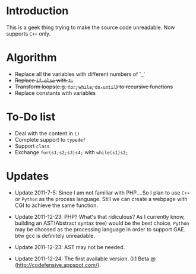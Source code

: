 Introduction
============

This is a geek thing trying to make the source code unreadable.
Now supports ```C++``` only.

Algorithm
=========

* Replace all the variables with different numbers of '\_'
* <del>Replace `if-else` with `?:`</del>
* <del>Transform loops(e.g. ```for```, ```while```, ```do-until```) to recursive functions</del>
* Replace constants with variables

To-Do list
==========

* Deal with the content in ```()```
* Complete support to ```typedef```
* Support ```class```
* Exchange ```for(s1;s2;s3)s4;``` with ```while(s1)s2;```

Updates
=======

* Update 2011-7-5: Since I am not familiar with PHP....So I plan to use ```C++``` or ```Python``` as the process language. Still we can create a webpage with CGI to achieve the same function.

* Update 2011-12-23: PHP? What's that ridiculous? As I currently know, building an AST(Abstract syntax tree) would be the best choice, ```Python``` may be choosed as the processing language in order to support GAE. btw gcc is definitely unreadable.

* Update 2011-12-23: AST may not be needed.

* Update 2011-12-24: The first available version. 0.1 Beta @ (http://codefensive.appspot.com/).
